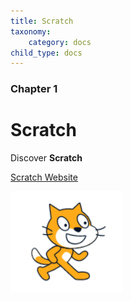 ```yaml
---
title: Scratch
taxonomy:
    category: docs
child_type: docs
---
```


### Chapter 1

# Scratch

Discover **Scratch**

[Scratch Website](https://scratch.mit.edu/)

![alt](../images/chrome_s4a4TtTTX8.png)
